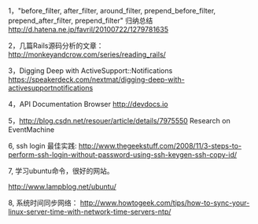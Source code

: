 1，"before_filter, after_filter, around_filter, prepend_before_filter, prepend_after_filter, prepend_filter" 归纳总结
   http://d.hatena.ne.jp/favril/20100722/1279781635

2，几篇Rails源码分析的文章： http://monkeyandcrow.com/series/reading_rails/

3，Digging Deep with ActiveSupport::Notifications https://speakerdeck.com/nextmat/digging-deep-with-activesupportnotifications

4，API Documentation Browser  http://devdocs.io

5，http://blog.csdn.net/resouer/article/details/7975550 Research on EventMachine

6, ssh login 最佳实践: http://www.thegeekstuff.com/2008/11/3-steps-to-perform-ssh-login-without-password-using-ssh-keygen-ssh-copy-id/

7, 学习ubuntu命令，很好的网站。

http://www.lampblog.net/ubuntu/

8, 系统时间同步网络： http://www.howtogeek.com/tips/how-to-sync-your-linux-server-time-with-network-time-servers-ntp/
